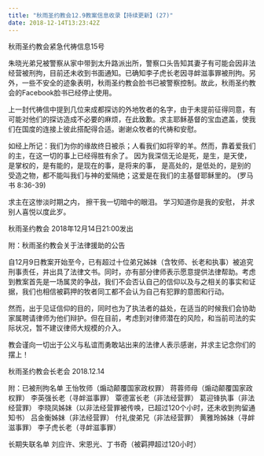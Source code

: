 ```yaml
---
title: "秋雨圣约教会12.9教案信息收录【持续更新】(27)"
date: 2018-12-14T13:23:42Z
---
```


秋雨圣约教会紧急代祷信息15号

朱晓光弟兄被警察从家中带到太升路派出所，警察口头告知其妻子有可能会因非法经营被刑拘，目前还未收到书面通知。已确知李子虎长老因寻衅滋事罪被刑拘。另外，一些不安全的迹象表明，秋雨圣约教会脸书已被警察控制。故此，秋雨圣约教会的Facebook脸书已经停止使用。

上一封代祷信中提到几位来成都探访的外地牧者的名字，由于未提前征得同意，有可能对他们的探访造成不必要的麻烦，在此致歉。求主耶稣基督的宝血遮盖，使我们在国度的连接上彼此搭配得合适。谢谢众牧者的代祷和安慰。

如经上所记：我们为你的缘故终日被杀；人看我们如将宰的羊。然而，靠着爱我们的主，在这一切的事上已经得胜有余了。 因为我深信无论是死，是生，是天使，是掌权的，是有能的，是现在的事，是将来的事， 是高处的，是低处的，是别的受造之物，都不能叫我们与神的爱隔绝；这爱是在我们的主基督耶稣里的。 (罗马书 8:36-39)

求主在这惨淡时期之内，
擦干我一切暗中的眼泪。
学习知道你是我的安慰，
并求别人喜悦以度此岁。

秋雨圣约教会
2018年12月14日21:00发出


附：秋雨圣约教会关于法律援助的公告

自12月9日教案开始至今，已有超过十位弟兄姊妹（含牧师、长老和执事）被追究刑事责任，并出具了法律文书。同时，亦有部分律师表示愿意提供法律帮助。考虑到教案首先是一场属灵的争战，我们不会否认自己的信仰以及与之相关的事实和证据，我们也相信被羁押的牧者同工都不会认为自己有犯罪的意图和行动。

然而，出于见证信仰的目的，同时也为了执法者的益处，在适当的时候我们会协助家属聘请律师为他们辩护。但在目前，考虑到对律师潜在的风险，和当前司法的实际状况，暂不建议律师大规模的介入。

教会谨向一切出于公义与私谊而勇敢站出来的法律人表示感谢，并求主记念你们的摆上！

秋雨圣约教会长老会
2018.12.14

附：已被刑拘名单
王怡牧师（煽动颠覆国家政权罪）
蒋蓉师母（煽动颠覆国家政权罪）
李英强长老（寻衅滋事罪）
覃德富长老（非法经营罪）
葛迎锋执事（非法经营罪）
李晓凤姊妹（以非法经营罪被传唤，已超过120个小时，还未收到拘留通知书）
吕金衡姊妹（非法经营罪）
付礼俊弟兄（非法经营罪）
黄雅玲姊妹（寻衅滋事罪）
李子虎长老（寻衅滋事罪）

长期失联名单
刘应许、宋恩光、丁书奇（被羁押超过120小时）